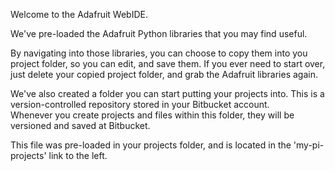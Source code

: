 Welcome to the Adafruit WebIDE.

We've pre-loaded the Adafruit Python libraries that you may find useful.  

By navigating into those libraries, you can choose to copy them into you 
project folder, so you can edit, and save them.  If you ever need to start 
over, just delete your copied project folder, and grab the 
Adafruit libraries again.

We've also created a folder you can start putting your projects into.  This 
is a version-controlled repository stored in your Bitbucket account.  
Whenever you create projects and files within this folder, they will be 
versioned and saved at Bitbucket.

This file was pre-loaded in your projects folder, and is located in the 
'my-pi-projects' link to the left.